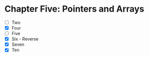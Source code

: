 # Chapter Five: Pointers and Arrays

- [ ] Two
- [X] Four
- [ ] Five
- [X] Six - Reverse
- [X] Seven
- [X] Ten
